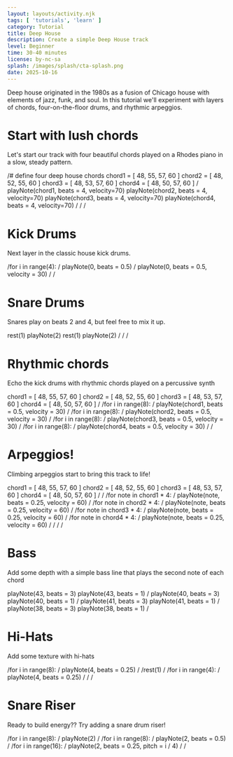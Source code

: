 ```yaml
---
layout: layouts/activity.njk
tags: [ 'tutorials', 'learn' ]
category: Tutorial
title: Deep House
description: Create a simple Deep House track
level: Beginner
time: 30-40 minutes
license: by-nc-sa
splash: /images/splash/cta-splash.png
date: 2025-10-16
---
```

Deep house originated in the 1980s as a fusion of Chicago house with elements of jazz, funk, and soul.
In this tutorial we'll experiment with layers of chords, four-on-the-floor drums, and rhythmic arpeggios.

<tunepad-project name="Deep House Tutorial" uuid="deephouse" tempo="120">
<tunepad-cell-list>


# Start with lush chords

Let's start our track with four beautiful chords played on a Rhodes piano in a slow, steady pattern.


<tunepad-cell name="chords" uuid="chords" timeline="score" theme="light" class="tutorial music" patch="rhodes" autocompile="true">
/# define four deep house chords
chord1 = [ 48, 55, 57, 60 ]
chord2 = [ 48, 52, 55, 60 ]
chord3 = [ 48, 53, 57, 60 ]
chord4 = [ 48, 50, 57, 60 ]
/
playNote(chord1, beats = 4, velocity=70)
playNote(chord2, beats = 4, velocity=70)
playNote(chord3, beats = 4, velocity=70)
playNote(chord4, beats = 4, velocity=70)
/
/
/
</tunepad-cell>

# Kick Drums

Next layer in the classic house kick drums.

<tunepad-cell name="kicks" uuid="kicks" timeline="score" theme="light" class="tutorial music" patch="rock-drums" autocompile="true">
/for i in range(4):
/    playNote(0, beats = 0.5)
/    playNote(0, beats = 0.5, velocity = 30)
/
/
</tunepad-cell>

# Snare Drums

Snares play on beats 2 and 4, but feel free to mix it up.

<tunepad-cell name="snare" uuid="snare" timeline="score" theme="light" class="tutorial music" patch="linndrum" autocompile="true">
rest(1)
playNote(2)
rest(1)
playNote(2)
/
/
/
</tunepad-cell>


# Rhythmic chords

Echo the kick drums with rhythmic chords played on a percussive synth
    
<tunepad-cell name="keys" uuid="keys" theme="light" class="tutorial music" patch="party" timeline="midi" autocompile="true">
chord1 = [ 48, 55, 57, 60 ]
chord2 = [ 48, 52, 55, 60 ]
chord3 = [ 48, 53, 57, 60 ]
chord4 = [ 48, 50, 57, 60 ]
/
/for i in range(8):
/    playNote(chord1, beats = 0.5, velocity = 30)
/
/for i in range(8):
/    playNote(chord2, beats = 0.5, velocity = 30)
/
/for i in range(8):
/    playNote(chord3, beats = 0.5, velocity = 30)
/    
/for i in range(8):
/    playNote(chord4, beats = 0.5, velocity = 30)
/
/
</tunepad-cell>

# Arpeggios!

Climbing arpeggios start to bring this track to life!

<tunepad-cell name="arps" uuid="arps" timeline="score" theme="light" class="tutorial music" patch="soft-synth" autocompile="true">
chord1 = [ 48, 55, 57, 60 ]
chord2 = [ 48, 52, 55, 60 ]
chord3 = [ 48, 53, 57, 60 ]
chord4 = [ 48, 50, 57, 60 ]
/
/
/for note in chord1 * 4:
/    playNote(note, beats = 0.25, velocity = 60)
/
/for note in chord2 * 4:
/    playNote(note, beats = 0.25, velocity = 60)
/
/for note in chord3 * 4:
/    playNote(note, beats = 0.25, velocity = 60)
/
/for note in chord4 * 4:
/    playNote(note, beats = 0.25, velocity = 60)
/
/
/
/
</tunepad-cell>


# Bass

Add some depth with a simple bass line that plays the second note of each chord

<tunepad-cell name="bass" uuid="bass" timeline="waveform" theme="light" class="tutorial music" patch="electric-bass" autocompile="true">
playNote(43, beats = 3)
playNote(43, beats = 1)
/
playNote(40, beats = 3)
playNote(40, beats = 1)
/
playNote(41, beats = 3)
playNote(41, beats = 1)
/
playNote(38, beats = 3)
playNote(38, beats = 1)
/
</tunepad-cell>


# Hi-Hats

Add some texture with hi-hats

<tunepad-cell name="hats" uuid="hats" timeline="midi" theme="light" class="tutorial music" patch="808-drums" autocompile="true">
/for i in range(8):
/    playNote(4, beats = 0.25)
/
/rest(1)
/
/for i in range(4):
/    playNote(4, beats = 0.25)
/
/
/
</tunepad-cell>

# Snare Riser

Ready to build energy?? Try adding a snare drum riser!

<tunepad-cell name="riser" uuid="riser" timeline="midi" theme="light" class="tutorial music" patch="808-drums" autocompile="true">
/for i in range(8):
/    playNote(2)
/
/for i in range(8):
/    playNote(2, beats = 0.5)
/
/for i in range(16):
/    playNote(2, beats = 0.25, pitch = i / 4)
/
/
</tunepad-cell>

</tunepad-cell-list>

</tunepad-project>
